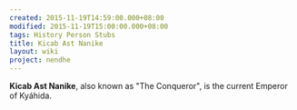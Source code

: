```yaml
---
created: 2015-11-19T14:59:00.000+08:00
modified: 2015-11-19T15:00:00.000+08:00
tags: History Person Stubs
title: Kicab Ast Nanike
layout: wiki
project: nendhe
---
```


**Kicab Ast Nanike**, also known as "The Conqueror", is the current Emperor of Kyáhida.

